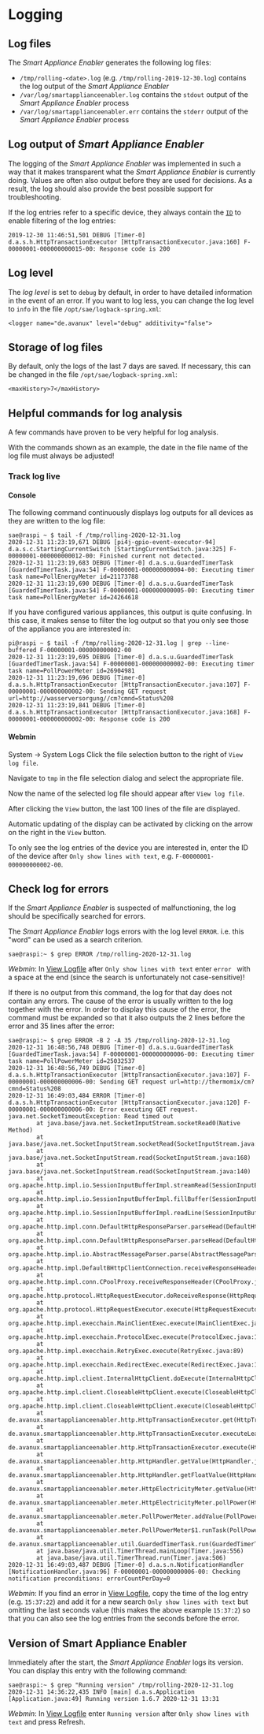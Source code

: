 # Logging
## Log files
The *Smart Appliance Enabler* generates the following log files:
- `/tmp/rolling-<date>.log` (e.g. `/tmp/rolling-2019-12-30.log`) contains the log output of the *Smart Appliance Enabler*
- `/var/log/smartapplianceenabler.log` contains the `stdout` output of the *Smart Appliance Enabler* process
- `/var/log/smartapplianceenabler.err` contains the `stderr` output of the *Smart Appliance Enabler* process

## Log output of *Smart Appliance Enabler*
The logging of the *Smart Appliance Enabler* was implemented in such a way that it makes transparent what the *Smart Appliance Enabler* is currently doing. Values are often also output before they are used for decisions. As a result, the log should also provide the best possible support for troubleshooting.

If the log entries refer to a specific device, they always contain the [`ID`](Appliance_EN.md#id) to enable filtering of the log entries:
```
2019-12-30 11:46:51,501 DEBUG [Timer-0] d.a.s.h.HttpTransactionExecutor [HttpTransactionExecutor.java:160] F-00000001-000000000015-00: Response code is 200
```

## Log level
The *log level* is set to `debug` by default, in order to have detailed information in the event of an error. If you want to log less, you can change the log level to `info` in the file `/opt/sae/logback-spring.xml`:
```
<logger name="de.avanux" level="debug" additivity="false">
```

## Storage of log files
By default, only the logs of the last 7 days are saved. If necessary, this can be changed in the file `/opt/sae/logback-spring.xml`:
```
<maxHistory>7</maxHistory>
```

## Helpful commands for log analysis
A few commands have proven to be very helpful for log analysis.

With the commands shown as an example, the date in the file name of the log file must always be adjusted!

### Track log live
#### Console
The following command continuously displays log outputs for all devices as they are written to the log file:
```console
sae@raspi ~ $ tail -f /tmp/rolling-2020-12-31.log
2020-12-31 11:23:19,671 DEBUG [pi4j-gpio-event-executor-94] d.a.s.c.StartingCurrentSwitch [StartingCurrentSwitch.java:325] F-00000001-000000000012-00: Finished current not detected.
2020-12-31 11:23:19,683 DEBUG [Timer-0] d.a.s.u.GuardedTimerTask [GuardedTimerTask.java:54] F-00000001-000000000004-00: Executing timer task name=PollEnergyMeter id=21173788
2020-12-31 11:23:19,690 DEBUG [Timer-0] d.a.s.u.GuardedTimerTask [GuardedTimerTask.java:54] F-00000001-000000000005-00: Executing timer task name=PollEnergyMeter id=24264618
```

If you have configured various appliances, this output is quite confusing. In this case, it makes sense to filter the log output so that you only see those of the appliance you are interested in:
```console
pi@raspi ~ $ tail -f /tmp/rolling-2020-12-31.log | grep --line-buffered F-00000001-000000000002-00
2020-12-31 11:23:19,695 DEBUG [Timer-0] d.a.s.u.GuardedTimerTask [GuardedTimerTask.java:54] F-00000001-000000000002-00: Executing timer task name=PollPowerMeter id=26904981
2020-12-31 11:23:19,696 DEBUG [Timer-0] d.a.s.h.HttpTransactionExecutor [HttpTransactionExecutor.java:107] F-00000001-000000000002-00: Sending GET request url=http://wasserversorgung//cm?cmnd=Status%208
2020-12-31 11:23:19,841 DEBUG [Timer-0] d.a.s.h.HttpTransactionExecutor [HttpTransactionExecutor.java:168] F-00000001-000000000002-00: Response code is 200
```

#### Webmin
<a name="webmin-logs">

System -> System Logs
Click the file selection button to the right of `View log file`.

Navigate to `tmp` in the file selection dialog and select the appropriate file.

Now the name of the selected log file should appear after `View log file`.

After clicking the `View` button, the last 100 lines of the file are displayed.

Automatic updating of the display can be activated by clicking on the arrow on the right in the `View` button.

To only see the log entries of the device you are interested in, enter the ID of the device after `Only show lines with text`, e.g. `F-00000001-000000000002-00`.

## Check log for errors

If the *Smart Appliance Enabler* is suspected of malfunctioning, the log should be specifically searched for errors.

The *Smart Appliance Enabler* logs errors with the log level `ERROR`. i.e. this "word" can be used as a search criterion.
```console
sae@raspi:~ $ grep ERROR /tmp/rolling-2020-12-31.log
```

*Webmin*: In [View Logfile](#webmin-logs) after `Only show lines with text` enter `error ` with a space at the end (since the search is unfortunately not case-sensitive)!

If there is no output from this command, the log for that day does not contain any errors.
The cause of the error is usually written to the log together with the error. In order to display this cause of the error, the command must be expanded so that it also outputs the 2 lines before the error and 35 lines after the error:
```console
sae@raspi:~ $ grep ERROR -B 2 -A 35 /tmp/rolling-2020-12-31.log
2020-12-31 16:48:56,748 DEBUG [Timer-0] d.a.s.u.GuardedTimerTask [GuardedTimerTask.java:54] F-00000001-000000000006-00: Executing timer task name=PollPowerMeter id=25032537
2020-12-31 16:48:56,749 DEBUG [Timer-0] d.a.s.h.HttpTransactionExecutor [HttpTransactionExecutor.java:107] F-00000001-000000000006-00: Sending GET request url=http://thermomix/cm?cmnd=Status%208
2020-12-31 16:49:03,484 ERROR [Timer-0] d.a.s.h.HttpTransactionExecutor [HttpTransactionExecutor.java:120] F-00000001-000000000006-00: Error executing GET request.
java.net.SocketTimeoutException: Read timed out
        at java.base/java.net.SocketInputStream.socketRead0(Native Method)
        at java.base/java.net.SocketInputStream.socketRead(SocketInputStream.java:115)
        at java.base/java.net.SocketInputStream.read(SocketInputStream.java:168)
        at java.base/java.net.SocketInputStream.read(SocketInputStream.java:140)
        at org.apache.http.impl.io.SessionInputBufferImpl.streamRead(SessionInputBufferImpl.java:137)
        at org.apache.http.impl.io.SessionInputBufferImpl.fillBuffer(SessionInputBufferImpl.java:153)
        at org.apache.http.impl.io.SessionInputBufferImpl.readLine(SessionInputBufferImpl.java:280)
        at org.apache.http.impl.conn.DefaultHttpResponseParser.parseHead(DefaultHttpResponseParser.java:138)
        at org.apache.http.impl.conn.DefaultHttpResponseParser.parseHead(DefaultHttpResponseParser.java:56)
        at org.apache.http.impl.io.AbstractMessageParser.parse(AbstractMessageParser.java:259)
        at org.apache.http.impl.DefaultBHttpClientConnection.receiveResponseHeader(DefaultBHttpClientConnection.java:163)
        at org.apache.http.impl.conn.CPoolProxy.receiveResponseHeader(CPoolProxy.java:157)
        at org.apache.http.protocol.HttpRequestExecutor.doReceiveResponse(HttpRequestExecutor.java:273)
        at org.apache.http.protocol.HttpRequestExecutor.execute(HttpRequestExecutor.java:125)
        at org.apache.http.impl.execchain.MainClientExec.execute(MainClientExec.java:272)
        at org.apache.http.impl.execchain.ProtocolExec.execute(ProtocolExec.java:186)
        at org.apache.http.impl.execchain.RetryExec.execute(RetryExec.java:89)
        at org.apache.http.impl.execchain.RedirectExec.execute(RedirectExec.java:110)
        at org.apache.http.impl.client.InternalHttpClient.doExecute(InternalHttpClient.java:185)
        at org.apache.http.impl.client.CloseableHttpClient.execute(CloseableHttpClient.java:83)
        at org.apache.http.impl.client.CloseableHttpClient.execute(CloseableHttpClient.java:108)
        at de.avanux.smartapplianceenabler.http.HttpTransactionExecutor.get(HttpTransactionExecutor.java:116)
        at de.avanux.smartapplianceenabler.http.HttpTransactionExecutor.executeLeaveOpen(HttpTransactionExecutor.java:96)
        at de.avanux.smartapplianceenabler.http.HttpTransactionExecutor.execute(HttpTransactionExecutor.java:76)
        at de.avanux.smartapplianceenabler.http.HttpHandler.getValue(HttpHandler.java:85)
        at de.avanux.smartapplianceenabler.http.HttpHandler.getFloatValue(HttpHandler.java:45)
        at de.avanux.smartapplianceenabler.meter.HttpElectricityMeter.getValue(HttpElectricityMeter.java:281)
        at de.avanux.smartapplianceenabler.meter.HttpElectricityMeter.pollPower(HttpElectricityMeter.java:259)
        at de.avanux.smartapplianceenabler.meter.PollPowerMeter.addValue(PollPowerMeter.java:70)
        at de.avanux.smartapplianceenabler.meter.PollPowerMeter$1.runTask(PollPowerMeter.java:54)
        at de.avanux.smartapplianceenabler.util.GuardedTimerTask.run(GuardedTimerTask.java:57)
        at java.base/java.util.TimerThread.mainLoop(Timer.java:556)
        at java.base/java.util.TimerThread.run(Timer.java:506)
2020-12-31 16:49:03,487 DEBUG [Timer-0] d.a.s.n.NotificationHandler [NotificationHandler.java:96] F-00000001-000000000006-00: Checking notification preconditions: errorCountPerDay=0
```

*Webmin*: If you find an error in [View Logfile](#webmin-logs), copy the time of the log entry (e.g. `15:37:22`) and add it for a new search `Only show lines with text` but omitting the last seconds value (this makes the above example `15:37:2`) so that you can also see the log entries from the seconds before the error.

## Version of Smart Appliance Enabler
Immediately after the start, the *Smart Appliance Enabler* logs its version. You can display this entry with the following command:
```console
sae@raspi:~ $ grep "Running version" /tmp/rolling-2020-12-31.log 
2020-12-31 14:36:22,435 INFO [main] d.a.s.Application [Application.java:49] Running version 1.6.7 2020-12-31 13:31
```

*Webmin*: In [View Logfile](#webmin-logs) enter `Running version` after `Only show lines with text` and press Refresh.
